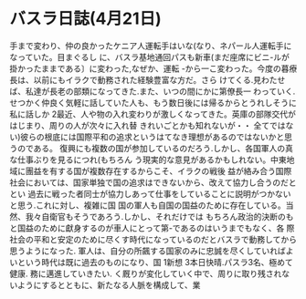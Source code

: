# バスラ日誌(4月21日)

手まで変わり、仲の良かったケニア人運転手はいな(なり、ネパール人運転手になっていた。目まぐるし
に、バスラ基地通回パスも新車(まだ座席にビニ-ルが掛かったままである〕に変わった,なぜか、運転
-から一こ変わった。今度の暮療長は、以前にもイラクで動務された経験豊富な方だ。さら
けてくる.見わたせば、私達が長老の部類になってきた.また、いつの間にかに第僚長一
わっていく.せつかく仲良く気軽に話していた人も、もう数日後には帰るからとうれしそうに私に話しか
2最近、人や物の入れ変わりが激しくなってきた。英庫の部隊交代がはじまり、周りの人が次々に入れ替
きれいごとかも知れないが・・
全てではない)彼らの根底には国際平和の追求というはてなき理想があるのではないかと思うのである。
復興にも複数の国が参加しているのだろう.しかし、各国軍人の真な仕事ぶりを見るにつれ(もちろん
う現実的な意見があるかもしれない。中東地域に團益を有する国が複数存在するからこそ、イラクの戦後
益が絡み合う国際社会においては、国家単独で国の追求はできないから、改えて協力し合うのだととい
過去に戦った者同士が協力しあって仕事をしていることに説明がつかないと思う.これに対し、複雑に国
国の軍人も自国の国益のために存在している。当然、我々自衛官もそうであろう.しかし、それだけでは
もちろん政治的決断のもと国益のために獻身するのが車人にとって第-であるのはいうまでもなく、各
際社会の平和と安定のために尽くす時代になっているのだとバスラで動務してから思うようになった.
軍人は、自分の所飆する国家のみに忠誠を尽くしていればよいという時代は既に過去のものになり、国
1新想
3本日快晴.パスラ3名、極めて健康.
務に邁進していきたい.
く厩りが変化していく中で、周りに取り残されないようにするとともに、新たなる人脈を構成して、業
